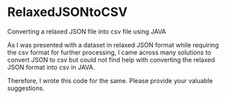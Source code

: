 # RelaxedJSONtoCSV
Converting a relaxed JSON file into csv file using JAVA


As I was presented with a dataset in relaxed JSON format while requiring the csv format for further processing, I came across many solutions to convert JSON to csv but could not find help with converting the relaxed JSON format into csv in JAVA.

Therefore, I wrote this code for the same. Please provide your valuable suggestions.
